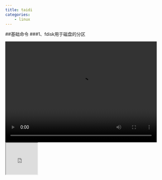 ```yaml
---
title: taidi
categories:
	- linux
---
```

##基础命令
###1、fdisk用于磁盘的分区

<video width="480" height="320" controls>
<source src="泰迪杯/movie2.mp4">
</video>

<iframe height=100 width=100 src="http://player.youku.com/embed/XNDE0MDYwNzMwNA==">